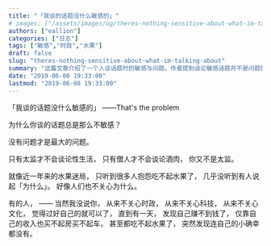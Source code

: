 ```yaml
---
title: "「我谈的话题没什么敏感的」"
# images: ["/assets/images/og/theres-nothing-sensitive-about-what-im-talking-about.png"]
authors: ["eallion"]
categories: ["日志"]
tags: ["敏感","时政","水果"]
draft: false
slug: "theres-nothing-sensitive-about-what-im-talking-about"
summary: "这篇文章介绍了一个人谈话题时的敏感与问题。作者提到谈论敏感话题并不是问题的根源，而不敏感的态度才是最大的问题。他举例说明了人们对于物价上涨导致无法负担水果的抱怨，但却很少有人关心为什么会这样。文章指出有些人只关心自己的小确幸，不关心时政、科技、文化等重要问题，直到遇到经济问题时才意识到自己的无力。"
date: "2019-06-08 19:33:00"
lastmod: "2019-06-08 19:33:00"
---
```


「我谈的话题没什么敏感的」
——That's the problem

为什么你谈的话题总是那么不敏感？

没有问题才是最大的问题。

只有太监才不会谈论性生活，
只有僧人才不会谈论酒肉，
你又不是太监。

就像近一年来的水果迷局，
只听到很多人抱怨吃不起水果了，
几乎没听到有人说起「为什么」。
好像人们也不关心为什么。

有的人，
—— 当然我没说你，
从来不关心时政，
从来不关心科技，
从来不关心文化，
觉得过好自己的就可以了，
直到有一天，
发现自己赚不到钱了，
仅靠自己的收入也买不起房买不起车，
甚至都吃不起水果了，
突然发现连自己的小确幸都没有。
